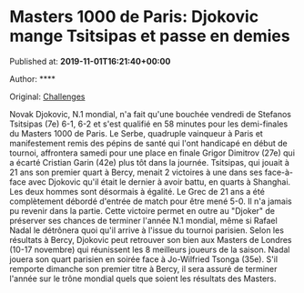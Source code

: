 
# Masters 1000 de Paris: Djokovic mange Tsitsipas et passe en demies

Published at: **2019-11-01T16:21:40+00:00**

Author: ****

Original: [Challenges](https://www.challenges.fr/sport/masters-1000-de-paris-djokovic-mange-tsitsipas-et-passe-en-demies_682768)

Novak Djokovic, N.1 mondial, n'a fait qu'une bouchée vendredi de Stefanos Tsitsipas (7e) 6-1, 6-2 et s'est qualifié en 58 minutes pour les demi-finales du Masters 1000 de Paris.
Le Serbe, quadruple vainqueur à Paris et manifestement remis des pépins de santé qui l'ont handicapé en début de tournoi, affrontera samedi pour une place en finale Grigor Dimitrov (27e) qui a écarté Cristian Garin (42e) plus tôt dans la journée.
Tsitsipas, qui jouait à 21 ans son premier quart à Bercy, menait 2 victoires à une dans ses face-à-face avec Djokovic qu'il était le dernier à avoir battu, en quarts à Shanghai. Les deux hommes sont désormais à égalité.
Le Grec de 21 ans a été complètement débordé d'entrée de match pour être mené 5-0. Il n'a jamais pu revenir dans la partie.
Cette victoire permet en outre au "Djoker" de préserver ses chances de terminer l'année N.1 mondial, même si Rafael Nadal le détrônera quoi qu'il arrive à l'issue du tournoi parisien.
Selon les résultats à Bercy, Djokovic peut retrouver son bien aux Masters de Londres (10-17 novembre) qui réunissent les 8 meilleurs joueurs de la saison.
Nadal jouera son quart parisien en soirée face à Jo-Wilfried Tsonga (35e). S'il remporte dimanche son premier titre à Bercy, il sera assuré de terminer l'année sur le trône mondial quels que soient les résultats des Masters.

